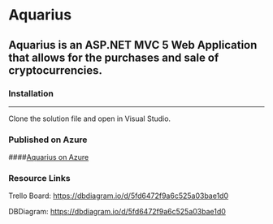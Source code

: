 # Aquarius

Aquarius is an ASP.NET MVC 5 Web Application that allows for the purchases and sale of cryptocurrencies.
------

### Installation
------

Clone the solution file and open in Visual Studio.

### Published on Azure

####[Aquarius on Azure](https://aquariuswebmvc.azurewebsites.net/)


### Resource Links

Trello Board:
https://dbdiagram.io/d/5fd6472f9a6c525a03bae1d0

DBDiagram:
https://dbdiagram.io/d/5fd6472f9a6c525a03bae1d0







